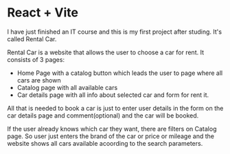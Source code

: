 # React + Vite

I have just finished an IT course and this is my first project after studing. It's called Rental Car.

Rental Car is a website that allows the user to choose a car for rent. It consists of 3 pages:

- Home Page with a catalog button which leads the user to page where all cars are shown
- Catalog page with all available cars
- Car details page with all info about selected car and form for rent it.

All that is needed to book a car is just to enter user details in the form on the car details page and comment(optional) and the car will be booked.

If the user already knows which car they want, there are filters on Catalog page. So user just enters the brand of the car or price or mileage and the website shows all cars available acoording to the search parameters.
